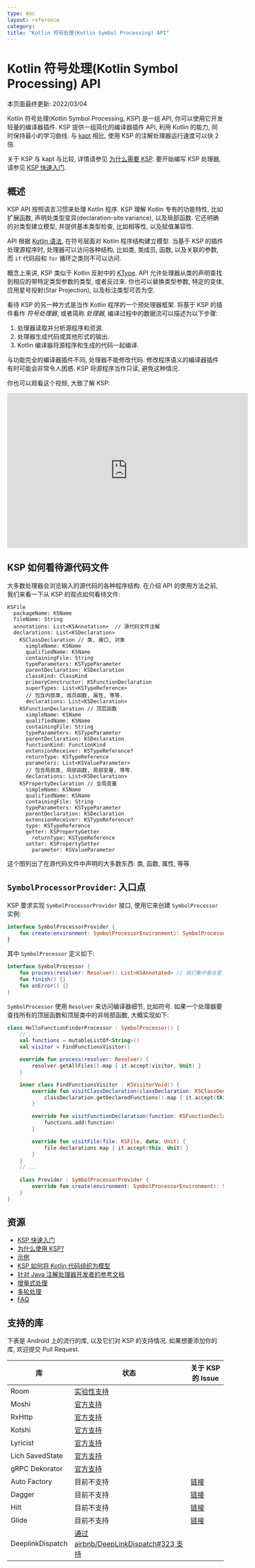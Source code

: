```yaml
---
type: doc
layout: reference
category:
title: "Kotlin 符号处理(Kotlin Symbol Processing) API"
---
```


# Kotlin 符号处理(Kotlin Symbol Processing) API

本页面最终更新: 2022/03/04

Kotlin 符号处理(Kotlin Symbol Processing, _KSP_) 是一组 API, 你可以使用它开发轻量的编译器插件.
KSP 提供一组简化的编译器插件 API, 利用 Kotlin 的能力, 同时保持最小的学习曲线.
与 [kapt](../kapt.html) 相比, 使用 KSP 的注解处理器运行速度可以快 2 倍.

关于 KSP 与 kapt 与比较, 详情请参见 [为什么需要 KSP](ksp-why-ksp.html).
要开始编写 KSP 处理器, 请参见 [KSP 快速入门](ksp-quickstart.html).

## 概述

KSP API 按照语言习惯来处理 Kotlin 程序. KSP 理解 Kotlin 专有的功能特性,
比如扩展函数, 声明处类型变异(declaration-site variance), 以及局部函数.
它还明确的对类型建立模型, 并提供基本类型检查, 比如相等性, 以及赋值兼容性.

API 根据 [Kotlin 语法](https://kotlinlang.org/docs/reference/grammar.html), 在符号层面对 Kotlin 程序结构建立模型.
当基于 KSP 的插件处理源程序时, 处理器可以访问各种结构, 比如类, 类成员, 函数, 以及关联的参数, 而 `if` 代码段和 `for` 循环之类则不可以访问.

概念上来讲, KSP 类似于 Kotlin 反射中的 [KType](https://kotlinlang.org/api/latest/jvm/stdlib/kotlin.reflect/-k-type/).
API 允许处理器从类的声明查找到相应的带特定类型参数的类型, 或者反过来.
你也可以替换类型参数, 特定的变体, 应用星号投射(Star Projection), 以及标注类型可否为空.

看待 KSP 的另一种方式是当作 Kotlin 程序的一个预处理器框架.
将基于 KSP 的插件看作 _符号处理器_, 或者简称 _处理器_, 编译过程中的数据流可以描述为以下步骤:

1. 处理器读取并分析源程序和资源.
2. 处理器生成代码或其他形式的输出.
3. Kotlin 编译器将源程序和生成的代码一起编译.

与功能完全的编译器插件不同, 处理器不能修改代码.
修改程序语义的编译器插件有时可能会非常令人困惑.
KSP 将源程序当作只读, 避免这种情况.

你也可以观看这个视频, 大致了解 KSP:

<iframe width="560" height="360" src="https://www.youtube.com/embed/bv-VyGM3HCY" frameborder="0" allow="accelerometer; autoplay; encrypted-media; gyroscope; picture-in-picture" allowfullscreen></iframe>


## KSP 如何看待源代码文件

大多数处理器会浏览输入的源代码的各种程序结构.
在介绍 API 的使用方法之前, 我们来看一下从 KSP 的观点如何看待文件:

```text
KSFile
  packageName: KSName
  fileName: String
  annotations: List<KSAnnotation>  // 源代码文件注解
  declarations: List<KSDeclaration>
    KSClassDeclaration // 类, 接口, 对象
      simpleName: KSName
      qualifiedName: KSName
      containingFile: String
      typeParameters: KSTypeParameter
      parentDeclaration: KSDeclaration
      classKind: ClassKind
      primaryConstructor: KSFunctionDeclaration
      superTypes: List<KSTypeReference>
      // 包含内部类, 成员函数, 属性, 等等.
      declarations: List<KSDeclaration>
    KSFunctionDeclaration // 顶层函数
      simpleName: KSName
      qualifiedName: KSName
      containingFile: String
      typeParameters: KSTypeParameter
      parentDeclaration: KSDeclaration
      functionKind: FunctionKind
      extensionReceiver: KSTypeReference?
      returnType: KSTypeReference
      parameters: List<KSValueParameter>
      // 包含局部类, 局部函数, 局部变量, 等等.
      declarations: List<KSDeclaration>
    KSPropertyDeclaration // 全局变量
      simpleName: KSName
      qualifiedName: KSName
      containingFile: String
      typeParameters: KSTypeParameter
      parentDeclaration: KSDeclaration
      extensionReceiver: KSTypeReference?
      type: KSTypeReference
      getter: KSPropertyGetter
        returnType: KSTypeReference
      setter: KSPropertySetter
        parameter: KSValueParameter
```

这个图列出了在源代码文件中声明的大多数东西: 类, 函数, 属性, 等等.

## `SymbolProcessorProvider`: 入口点

KSP 要求实现 `SymbolProcessorProvider` 接口, 使用它来创建 `SymbolProcessor` 实例:

```kotlin
interface SymbolProcessorProvider {
    fun create(environment: SymbolProcessorEnvironment): SymbolProcessor
}
```

其中 `SymbolProcessor` 定义如下:

```kotlin
interface SymbolProcessor {
    fun process(resolver: Resolver): List<KSAnnotated> // 我们集中看这里
    fun finish() {}
    fun onError() {}
}
```

`SymbolProcessor` 使用 `Resolver` 来访问编译器细节, 比如符号.
如果一个处理器要查找所有的顶层函数和顶层类中的非局部函数, 大概实现如下:

```kotlin
class HelloFunctionFinderProcessor : SymbolProcessor() {
    // ...
    val functions = mutableListOf<String>()
    val visitor = FindFunctionsVisitor()

    override fun process(resolver: Resolver) {
        resolver.getAllFiles().map { it.accept(visitor, Unit) }
    }

    inner class FindFunctionsVisitor : KSVisitorVoid() {
        override fun visitClassDeclaration(classDeclaration: KSClassDeclaration, data: Unit) {
            classDeclaration.getDeclaredFunctions().map { it.accept(this, Unit) }
        }

        override fun visitFunctionDeclaration(function: KSFunctionDeclaration, data: Unit) {
            functions.add(function)
        }

        override fun visitFile(file: KSFile, data: Unit) {
            file.declarations.map { it.accept(this, Unit) }
        }
    }
    // ...
    
    class Provider : SymbolProcessorProvider {
        override fun create(environment: SymbolProcessorEnvironment): SymbolProcessor = TODO()
    }
}
```

## 资源

* [KSP 快速入门](ksp-quickstart.html)
* [为什么使用 KSP?](ksp-why-ksp.html)
* [示例](ksp-examples.html)
* [KSP 如何将 Kotlin 代码组织为模型](ksp-additional-details.html)
* [针对 Java 注解处理器开发者的参考文档](ksp-reference.html)
* [增量式处理](ksp-incremental.html)
* [多轮处理](ksp-multi-round.html)
* [FAQ](ksp-faq.html)

## 支持的库

下表是 Android 上的流行的库, 以及它们对 KSP 的支持情况.
如果想要添加你的库, 欢迎提交 Pull Request.

| 库                | 状态                                                                                       | 关于 KSP 的 Issue                                      |
|------------------|------------------------------------------------------------------------------------------|-----------------------------------------------------|
| Room             | [实验性支持](https://developer.android.com/jetpack/androidx/releases/room#2.3.0-beta02)       |                                                     |
| Moshi            | [官方支持](https://github.com/square/moshi/)                                                 |                                                     |
| RxHttp           | [官方支持](https://github.com/liujingxing/rxhttp)                                            |                                                     |
| Kotshi           | [官方支持](https://github.com/ansman/kotshi)                                                 |                                                     |
| Lyricist         | [官方支持](https://github.com/adrielcafe/lyricist)                                           |                                                     |
| Lich SavedState  | [官方支持](https://github.com/line/lich/tree/master/savedstate)                              |                                                     |
| gRPC Dekorator   | [官方支持](https://github.com/mottljan/grpc-dekorator)                                       |                                                     |
| Auto Factory     | 目前不支持                                                                                    | [链接](https://github.com/google/auto/issues/982)     |
| Dagger           | 目前不支持                                                                                    | [链接](https://github.com/google/dagger/issues/2349)  |
| Hilt             | 目前不支持                                                                                    | [链接](https://issuetracker.google.com/179057202)     |
| Glide            | 目前不支持                                                                                    | [链接](https://github.com/bumptech/glide/issues/4492) |
| DeeplinkDispatch | [通过 airbnb/DeepLinkDispatch#323 支持](https://github.com/airbnb/DeepLinkDispatch/pull/323) |                                                     |
